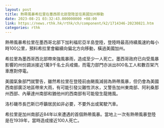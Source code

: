 ```yaml
---
layout: post
title: 熱帶風暴希拉里在墨西哥北部登陸並往美國加州移動
date: 2023-08-21 03:32:43.000000000 +08:00
link: https://news.rthk.hk/rthk/ch/component/k2/1714346-20230821.htm
categories: rthk
---
```


熱帶風暴希拉里在墨西哥北部下加利福尼亞半島登陸，登陸時最高持續風速約每小時100公里，預料希拉里會繼續向偏北方向移動，橫過美國加州。

希拉里為墨西哥西北部帶來強風暴雨，造成至少一人死亡。墨西哥政府已向受風暴影響的州份調派接近1萬9千名士兵戒備，而電力部門亦派出800名工人和數百架汽車應對停電。

美國氣象部門就警告，雖然希拉里在登陸前由颶風減弱為熱帶風暴，但仍會為美國西南部廣泛地區帶來大雨，有可能引發災難性洪水，又警告加州東南部、阿利桑那州西部、內華達州南部和猶他州的西南部有可能發生龍捲風。

洛杉磯市長巴斯已呼籲居民如非必要，不要外出或駕駛汽車。

希拉里是加州南部近84年以來遭遇的首個熱帶風暴。當地上一次有熱帶風暴登陸是在1939年，當時造成接近100人死亡。
